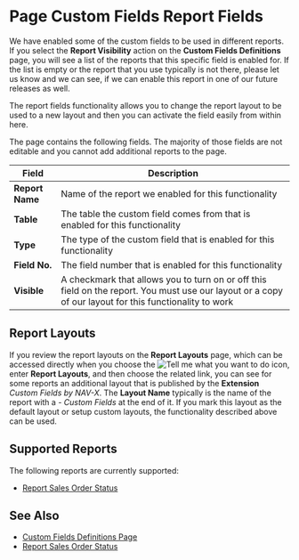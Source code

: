 # Page Custom Fields Report Fields

We have enabled some of the custom fields to be used in different reports. If you select the **Report Visibility** action on the **Custom Fields Definitions** page, you will see a list of the reports that this specific field is enabled for. If the list is empty or the report that you use typically is not there, please let us know and we can see, if we can enable this report in one of our future releases as well.

The report fields functionality allows you to change the report layout to be used to a new layout and then you can activate the field easily from within here.

The page contains the following fields. The majority of those fields are not editable and you cannot add additional reports to the page.

| Field | Description |
|-|-|
| **Report Name** | Name of the report we enabled for this functionality |
| **Table** | The table the custom field comes from that is enabled for this functionality |
| **Type** | The type of the custom field that is enabled for this functionality |
| **Field No.** | The field number that is enabled for this functionality |
| **Visible** | A checkmark that allows you to turn on or off this field on the report. You must use our layout or a copy of our layout for this functionality to work |

## Report Layouts

If you review the report layouts on the **Report Layouts** page, which can be accessed directly when you choose the ![Tell me what you want to do](/images/magnifying-glass.gif) icon, enter **Report Layouts**, and then choose the related link, you can see for some reports an additional layout that is published by the **Extension** *Custom Fields by NAV-X*. The **Layout Name** typically is the name of the report with a *- Custom Fields* at the end of it. If you mark this layout as the default layout or setup custom layouts, the functionality described above can be used.

## Supported Reports

The following reports are currently supported:

- [Report Sales Order Status](report-sales-order-status.md)

## See Also

- [Custom Fields Definitions Page](page-customfield-definitions.md)
- [Report Sales Order Status](report-sales-order-status.md)
